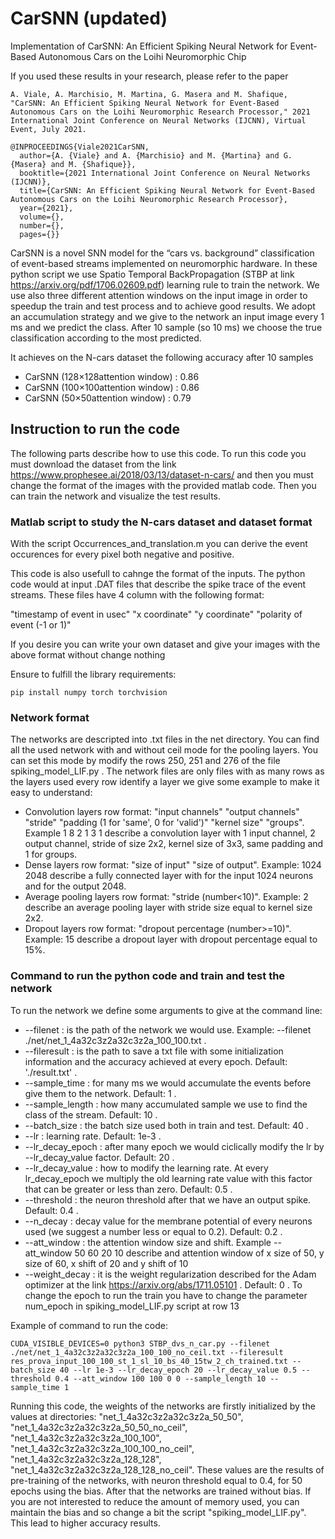 # CarSNN (updated)
Implementation of CarSNN: An Efficient Spiking Neural Network for Event-Based Autonomous Cars on the Loihi Neuromorphic Chip

If you used these results in your research, please refer to the paper
```
A. Viale, A. Marchisio, M. Martina, G. Masera and M. Shafique, "CarSNN: An Efficient Spiking Neural Network for Event-Based Autonomous Cars on the Loihi Neuromorphic Research Processor," 2021 International Joint Conference on Neural Networks (IJCNN), Virtual Event, July 2021.
```
```
@INPROCEEDINGS{Viale2021CarSNN,
  author={A. {Viale} and A. {Marchisio} and M. {Martina} and G. {Masera} and M. {Shafique}},
  booktitle={2021 International Joint Conference on Neural Networks (IJCNN)}, 
  title={CarSNN: An Efficient Spiking Neural Network for Event-Based Autonomous Cars on the Loihi Neuromorphic Research Processor}, 
  year={2021},
  volume={},
  number={},
  pages={}}
```


CarSNN is a novel SNN model for the “cars vs. background” classification of event-based streams implemented on neuromorphic hardware. 
In these python script we use Spatio Temporal BackPropagation (STBP at link https://arxiv.org/pdf/1706.02609.pdf) learning rule to train the network.
We use also three different attention windows on the input image in order to speedup the train and test process and to achieve good results.
We adopt an accumulation strategy and we give to the network an input image every 1 ms and we predict the class. After 10 sample (so 10 ms) we choose the true classification according to the most predicted. 

It achieves on the N-cars dataset the following accuracy after 10 samples
* CarSNN (128×128attention window) : 0.86
* CarSNN (100×100attention window) : 0.86
* CarSNN (50×50attention window) : 0.79

## Instruction to run the code

The following parts describe how to use this code.
To run this code you must download the dataset from the link https://www.prophesee.ai/2018/03/13/dataset-n-cars/ and then you must change the format of the images with the provided matlab code. Then you can train the network and visualize the test results.

### Matlab script to study the N-cars dataset and dataset format

With the script Occurrences_and_translation.m you can derive the event occurences for every pixel both negative and positive.

This code is also usefull to cahnge the format of the inputs. The python code would at input .DAT files that describe the spike trace of the event streams.
These files have 4 column with the following format:

"timestamp of event in usec" "x coordinate" "y coordinate" "polarity of event (-1 or 1)"

If you desire you can write your own dataset and give your images with the above format without change nothing

Ensure to fulfill the library requirements:
```
pip install numpy torch torchvision
```

### Network format

The networks are descripted into .txt files in the net directory. You can find all the used network with and without ceil mode for the pooling layers. You can set this mode by modify the rows 250, 251 and 276 of the file spiking_model_LIF.py . 
The network files are only files with as many rows as the layers used every row identify a layer we give some example to make it easy to understand:
* Convolution layers row format: 
  "input channels" "output channels" "stride" "padding (1 for 'same', 0 for 'valid')" "kernel size" "groups". 
  Example 1 8 2 1 3 1 describe a convolution layer with 1 input channel, 2 output channel, stride of size 2x2, kernel size of 3x3, same padding and 1 for groups.
* Dense layers row format: 
  "size of input" "size of output".
  Example: 1024 2048 describe a fully connected layer with for the input 1024 neurons and for the output 2048.
* Average pooling layers row format: 
  "stride (number<10)". 
  Example: 2 describe an average pooling layer with stride size equal to kernel size 2x2.
* Dropout layers row format: 
  "dropout percentage (number>=10)".
  Example: 15 describe a dropout layer with dropout percentage equal to 15%.

### Command to run the python code and train and test the network

To run the network we define some arguments to give at the command line:
* --filenet : is the path of the network we would use. Example: --filenet ./net/net_1_4a32c3z2a32c3z2a_100_100.txt .
* --fileresult : is the path to save a txt file with some initialization information and the accuracy achieved at every epoch. Default: './result.txt' .
* --sample_time : for many ms we would accumulate the events before give them to the network. Default: 1 . 
* --sample_length : how many accumulated sample we use to find the class of the stream. Default: 10 . 
* --batch_size : the batch size used both in train and test. Default: 40 .
* --lr : learning rate. Default: 1e-3 .
* --lr_decay_epoch : after many epoch we would ciclically modify the lr by --lr_decay_value factor. Default: 20 .
* --lr_decay_value : how to modify the learning rate. At every lr_decay_epoch we multiply the old learning rate value with this factor that can be greater or less than zero. Default: 0.5 . 
* --threshold : the neuron threshold after that we have an output spike. Default: 0.4 .
* --n_decay : decay value for the membrane potential of every neurons used (we suggest a number less or equal to 0.2). Default: 0.2 .
* --att_window : the attention window size and shift. Example --att_window 50 60 20 10 describe and attention window of x size of 50, y size of 60, x shift of 20 and y shift of 10
* --weight_decay : it is the weight regularization described for the Adam optimizer at the link https://arxiv.org/abs/1711.05101 . Default: 0 .
To change the epoch to run the train you have to change the parameter num_epoch in spiking_model_LIF.py script at row 13

Example of command to run the code:
```
CUDA_VISIBLE_DEVICES=0 python3 STBP_dvs_n_car.py --filenet ./net/net_1_4a32c3z2a32c3z2a_100_100_no_ceil.txt --fileresult res_prova_input_100_100_st_1_sl_10_bs_40_15tw_2_ch_trained.txt --batch_size 40 --lr 1e-3 --lr_decay_epoch 20 --lr_decay_value 0.5 --threshold 0.4 --att_window 100 100 0 0 --sample_length 10 --sample_time 1
```

Running this code, the weights of the networks are firstly initialized by the values at directories: "net_1_4a32c3z2a32c3z2a_50_50", "net_1_4a32c3z2a32c3z2a_50_50_no_ceil", "net_1_4a32c3z2a32c3z2a_100_100", "net_1_4a32c3z2a32c3z2a_100_100_no_ceil", "net_1_4a32c3z2a32c3z2a_128_128", "net_1_4a32c3z2a32c3z2a_128_128_no_ceil". These values are the results of pre-training of the networks, with neuron threshold equal to 0.4, for 50 epochs using the bias. After that the networks are trained without bias. If you are not interested to reduce the amount of memory used, you can maintain the bias and so change a bit the script "spiking_model_LIF.py". This lead to higher accuracy results.
